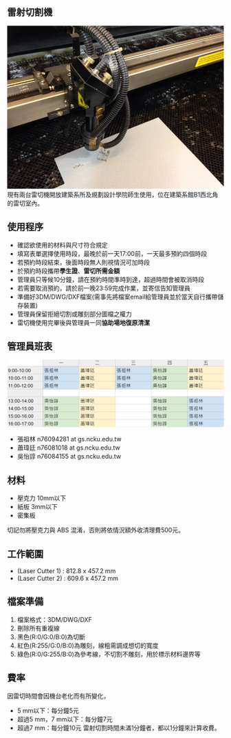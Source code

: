 ## 雷射切割機
![laser_cutter](/assets/img/hardware/laser-cutter.jpg)
現有兩台雷切機開放建築系所及規劃設計學院師生使用，位在建築系館B1西北角的雷切室內。

## 使用程序
* 確認欲使用的材料與尺寸符合規定
* 填寫表單選擇使用時段，最晚於前一天17:00前，一天最多預約四個時段
* 若預約時段結束，後面時段無人則視情況可加時段
* 於預約時段攜帶**學生證**、**雷切所需金額**
* 管理員只等候10分鐘，請在預約時間準時到達，超過時間會被取消時段
* 若需要取消預約，請於前一晚23:59完成作業，並寄信告知管理員
* 準備好3DM/DWG/DXF檔案(需事先將檔案email給管理員並於當天自行攜帶儲存裝置) 
* 管理員保留拒絕切割或雕刻部分圖檔之權力
* 雷切機使用完畢後與管理員一同**協助場地復原清潔**


## 管理員班表
![shift_time](/assets/img/about/shift_time_latest.jpg)
* 張祖林 n76094281 at gs.ncku.edu.tw
* 蕭瑋廷 n76081018 at gs.ncku.edu.tw 
* 吳怡諄 n76084155 at gs.ncku.edu.tw

## 材料 
* 壓克力 10mm以下
* 紙板 3mm以下
* 密集板 

切記勿將壓克力與 ABS 混淆，否則將依情況額外收清理費500元。

## 工作範圍 
* (Laser Cutter 1) : 812.8 x 457.2 mm
* (Laser Cutter 2) : 609.6 x 457.2 mm 

## 檔案準備
1. 檔案格式：3DM/DWG/DXF
2. 刪除所有重複線
3. 黑色(R:0/G:0/B:0)為切斷
4. 紅色(R:255/G:0/B:0)為雕刻，線粗需調成想切的寬度
5. 綠色(R:0/G:255/B:0)為參考線，不切割不雕刻，用於標示材料邊界等

## 費率
因雷切時間會因機台老化而有所變化，
* 5 mm以下：每分鐘5元
* 超過5 mm，7 mm以下：每分鐘7元
* 超過7 mm：每分鐘10元
雷射切割時間未滿1分鐘者，都以1分鐘來計算收費。
 